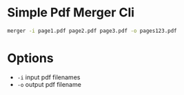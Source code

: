# Simple Pdf Merger Cli

```sh
merger -i page1.pdf page2.pdf page3.pdf -o pages123.pdf
```
# Options
- `-i` input pdf filenames
- `-o` output pdf filename